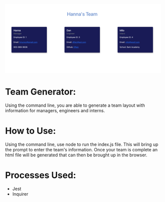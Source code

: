 ![Team Generator](./dist/screenshot.png)

# Team Generator:
Using the command line, you are able to generate a team layout with information for managers, engineers and interns.

# How to Use:
Using the command line, use node to run the index.js file. This will bring up the prompt to enter the team's information. Once your team is complete an html file will be generated that can then be brought up in the browser.

# Processes Used:
- Jest
- Inquirer

